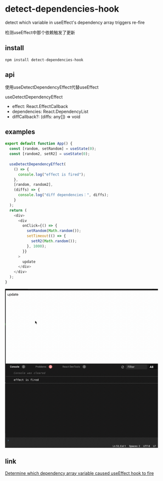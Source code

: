 # detect-dependencies-hook

detect which variable in useEffect's dependency array triggers re-fire<br>

检测useEffect中那个依赖触发了更新

## install
```
npm install detect-dependencies-hook
```

## api

使用useDetectDependencyEffect代替useEffect

useDetectDependencyEffect
- effect: React.EffectCallback
- dependencies: React.DependencyList
- diffCallback?: (diffs: any[]) => void

## examples

```js
export default function App() {
  const [random, setRandom] = useState(0);
  const [random2, setR2] = useState(0);

  useDetectDependencyEffect(
    () => {
      console.log("effect is fired");
    },
    [random, random2],
    (diffs) => {
      console.log("diff dependencies：", diffs);
    }
  );
  return (
    <div>
      <div
        onClick={() => {
          setRandom(Math.random());
          setTimeout(() => {
            setR2(Math.random());
          }, 1000);
        }}
      >
        update
      </div>
    </div>
  );
}
```
![](https://raw.githubusercontent.com/ooooevan/detect-dependencies-hook/master/images/detect.gif)

## link

[Determine which dependency array variable caused useEffect hook to fire](https://stackoverflow.com/questions/55187563/determine-which-dependency-array-variable-caused-useeffect-hook-to-fire)